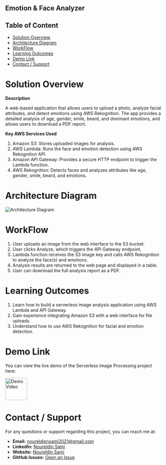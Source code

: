 ## Emotion & Face Analyzer

## Table of Content
- [Solution Overview](#solution-overview)
- [Architecture Diagram](#architecture-diagram)
- [WorkFlow](#WorkFlow)
- [Learning Outcomes](#Learning-Outcomes)
- [Demo Link](#demo-link)
- [Contact / Support](#contact--support)

 




# Solution Overview

**Description**

A web-based application that allows users to upload a photo, analyze facial attributes, and detect emotions using AWS Rekognition. The app provides a detailed analysis of age, gender, smile, beard, and dominant emotions, and allows users to download a PDF report.


**Key AWS Services Used**

1. Amazon S3: Stores uploaded images for analysis.
2. AWS Lambda: Runs the face and emotion detection using AWS Rekognition API.
3. Amazon API Gateway: Provides a secure HTTP endpoint to trigger the Lambda function.
4. AWS Rekognition: Detects faces and analyzes attributes like age, gender, smile, beard, and emotions.



# Architecture Diagram

![Architecture Diagram](https://github.com/noureldien2021/Project--Serverless-Image-Processing-with-S3-and-Lambda/blob/main/_Serverless%20Image%20Processing.jpeg?raw=true)


# WorkFlow
1. User uploads an image from the web interface to the S3 bucket.
2. User clicks Analyze, which triggers the API Gateway endpoint.
3. Lambda function receives the S3 image key and calls AWS Rekognition to analyze the face(s) and emotions.
4. Analysis results are returned to the web page and displayed in a table.
5. User can download the full analysis report as a PDF.

# Learning Outcomes
1. Learn how to build a serverless image analysis application using AWS Lambda and API Gateway.
2. Gain experience integrating Amazon S3 with a web interface for file uploads.
3. Understand how to use AWS Rekognition for facial and emotion detection.



# Demo Link

You can view the live demo of the Serverless Image Processing project here:  

<a href="https://drive.google.com/file/d/1hL2IYWyO8VBe94ezH_22tzpzFdHMNshr/view?usp=drive_link">
  <img src="https://github.com/noureldien2021/Project--Serverless-Image-Processing-with-S3-and-Lambda/blob/main/demo2.jpg?raw=true" alt="Demo Video" width="70"/>
</a>


# Contact / Support

For any questions or support regarding this project, you can reach me at:

- **Email:** noureldiensami2021@gmail.com
- **LinkedIn:** [Noureldin Sami](https://www.linkedin.com/in/noureldien-sami/)
- **Website:** [Noureldin Sami](https://noureldien-sami2024.netlify.app/)  
- **GitHub Issues:** [Open an Issue](https://github.com/noureldien2021/Project-2-Serverless-Image-Processing-with-S3-and-Lambda/issues)
 
